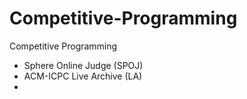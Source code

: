 Competitive-Programming
=======================

Competitive Programming

* Sphere Online Judge (SPOJ)
* ACM-ICPC Live Archive (LA)
* 
